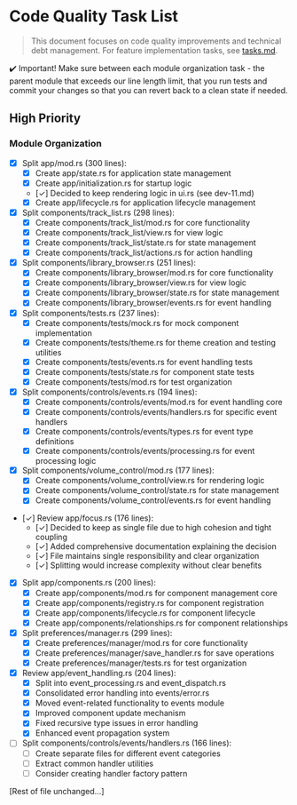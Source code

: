 # Code Quality Task List

> This document focuses on code quality improvements and technical debt management. For feature implementation tasks, see [tasks.md](tasks.md).

:heavy_check_mark: Important! Make sure between each module organization task - the parent module that exceeds our line length limit, that you run tests and commit your changes so that you can revert back to a clean state if needed.

## High Priority

### Module Organization
- [x] Split app/mod.rs (300 lines):
  - [x] Create app/state.rs for application state management
  - [x] Create app/initialization.rs for startup logic
  - [✓] Decided to keep rendering logic in ui.rs (see dev-11.md)
  - [x] Create app/lifecycle.rs for application lifecycle management

- [x] Split components/track_list.rs (298 lines):
  - [x] Create components/track_list/mod.rs for core functionality
  - [x] Create components/track_list/view.rs for view logic
  - [x] Create components/track_list/state.rs for state management
  - [x] Create components/track_list/actions.rs for action handling

- [x] Split components/library_browser.rs (251 lines):
  - [x] Create components/library_browser/mod.rs for core functionality
  - [x] Create components/library_browser/view.rs for view logic
  - [x] Create components/library_browser/state.rs for state management
  - [x] Create components/library_browser/events.rs for event handling

- [x] Split components/tests.rs (237 lines):
  - [x] Create components/tests/mock.rs for mock component implementation
  - [x] Create components/tests/theme.rs for theme creation and testing utilities
  - [x] Create components/tests/events.rs for event handling tests
  - [x] Create components/tests/state.rs for component state tests
  - [x] Create components/tests/mod.rs for test organization

- [x] Split components/controls/events.rs (194 lines):
  - [x] Create components/controls/events/mod.rs for event handling core
  - [x] Create components/controls/events/handlers.rs for specific event handlers
  - [x] Create components/controls/events/types.rs for event type definitions
  - [x] Create components/controls/events/processing.rs for event processing logic

- [x] Split components/volume_control/mod.rs (177 lines):
  - [x] Create components/volume_control/view.rs for rendering logic
  - [x] Create components/volume_control/state.rs for state management
  - [x] Create components/volume_control/events.rs for event handling

- [✓] Review app/focus.rs (176 lines):
  - [✓] Decided to keep as single file due to high cohesion and tight coupling
  - [✓] Added comprehensive documentation explaining the decision
  - [✓] File maintains single responsibility and clear organization
  - [✓] Splitting would increase complexity without clear benefits

- [x] Split app/components.rs (200 lines):
  - [x] Create app/components/mod.rs for component management core
  - [x] Create app/components/registry.rs for component registration
  - [x] Create app/components/lifecycle.rs for component lifecycle
  - [x] Create app/components/relationships.rs for component relationships

- [x] Split preferences/manager.rs (299 lines):
  - [x] Create preferences/manager/mod.rs for core functionality
  - [x] Create preferences/manager/save_handler.rs for save operations
  - [x] Create preferences/manager/tests.rs for test organization

- [x] Review app/event_handling.rs (204 lines):
  - [x] Split into event_processing.rs and event_dispatch.rs
  - [x] Consolidated error handling into events/error.rs
  - [x] Moved event-related functionality to events module
  - [x] Improved component update mechanism
  - [x] Fixed recursive type issues in error handling
  - [x] Enhanced event propagation system

- [ ] Split components/controls/events/handlers.rs (166 lines):
  - [ ] Create separate files for different event categories
  - [ ] Extract common handler utilities
  - [ ] Consider creating handler factory pattern

[Rest of file unchanged...]
